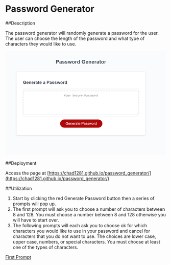 # Password Generator

##Description

The password generator will randomly generate a password for the user. The user can choose the length of the password and what type of characters they would like to use. 

![Image of the password generator](https://github.com/Chad1281/password_generator/blob/master/images/password_gen_home.png)

##Deployment

Access the page at [https://chad1281.github.io/password_generator/](https://chad1281.github.io/password_generator/)

##Utilization

1. Start by clicking the red Generate Password button then a series of prompts will pop up.
2. The first prompt will ask you to choose a number of characters between 8 and 128. You must choose a number between 8 and 128 otherwise you will have to start over. 
3. The following prompts will each ask you to choose ok for which characters you would like to use in your password and cancel for characters that you do not want to use. The choices are lower case, upper case, numbers, or special characters. You must choose at least one of the types of characters.

[First Prompt](https://github.com/Chad1281/password_generator/blob/master/images/confirm_prompts.png)
